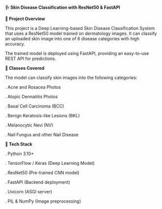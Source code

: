 **🩺 Skin Disease Classification with ResNet50 & FastAPI**

**📌 Project Overview**


This project is a Deep Learning-based Skin Disease Classification System that uses a ResNet50 model trained on dermatology images.
It can classify an uploaded skin image into one of 6 disease categories with high accuracy.

The trained model is deployed using FastAPI, providing an easy-to-use REST API for predictions.

**🧪 Classes Covered**


The model can classify skin images into the following categories:

. Acne and Rosacea Photos

. Atopic Dermatitis Photos

. Basal Cell Carcinoma (BCC)

. Benign Keratosis-like Lesions (BKL)

. Melanocytic Nevi (NV)

. Nail Fungus and other Nail Disease

**🚀 Tech Stack**


. Python 3.10+

. TensorFlow / Keras (Deep Learning Model)

. ResNet50 (Pre-trained CNN model)

. FastAPI (Backend deployment)

. Uvicorn (ASGI server)

. PIL & NumPy (Image preprocessing)
